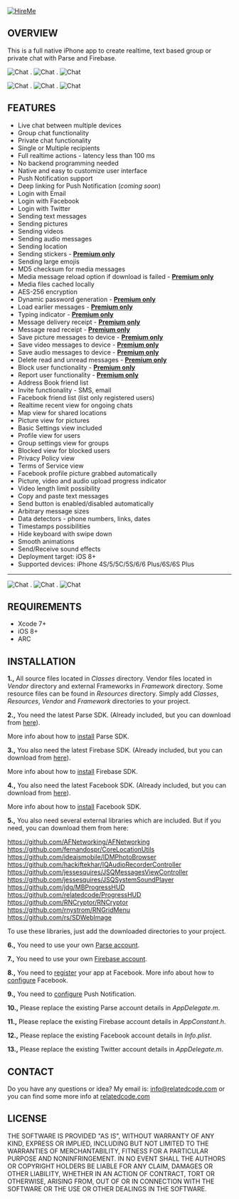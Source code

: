 [![HireMe](http://relatedcode.com/github/header6.png)](http://relatedcode.com)

## OVERVIEW

This is a full native iPhone app to create realtime, text based group or private chat with Parse and Firebase.

![Chat](http://relatedcode.com/github/chat821.png)
.
![Chat](http://relatedcode.com/github/chat803.png)
.
![Chat](http://relatedcode.com/github/chat818.png)

![Chat](http://relatedcode.com/github/chat804.png)
.
![Chat](http://relatedcode.com/github/chat820.png)
.
![Chat](http://relatedcode.com/github/chat819.png)

## FEATURES

- Live chat between multiple devices
- Group chat functionality
- Private chat functionality
- Single or Multiple recipients
- Full realtime actions - latency less than 100 ms
- No backend programming needed
- Native and easy to customize user interface
- Push Notification support
- Deep linking for Push Notification (<i>coming soon</i>)
- Login with Email
- Login with Facebook
- Login with Twitter
- Sending text messages
- Sending pictures
- Sending videos
- Sending audio messages
- Sending location
- Sending stickers - **[Premium only](http://relatedcode.com/premium)**
- Sending large emojis
- MD5 checksum for media messages
- Media message reload option if download is failed - **[Premium only](http://relatedcode.com/premium)**
- Media files cached locally
- AES-256 encryption
- Dynamic password generation - **[Premium only](http://relatedcode.com/premium)**
- Load earlier messages - **[Premium only](http://relatedcode.com/premium)**
- Typing indicator - **[Premium only](http://relatedcode.com/premium)**
- Message delivery receipt - **[Premium only](http://relatedcode.com/premium)**
- Message read receipt - **[Premium only](http://relatedcode.com/premium)**
- Save picture messages to device - **[Premium only](http://relatedcode.com/premium)**
- Save video messages to device - **[Premium only](http://relatedcode.com/premium)**
- Save audio messages to device - **[Premium only](http://relatedcode.com/premium)**
- Delete read and unread messages - **[Premium only](http://relatedcode.com/premium)**
- Block user functionality - **[Premium only](http://relatedcode.com/premium)**
- Report user functionality - **[Premium only](http://relatedcode.com/premium)**
- Address Book friend list
- Invite functionality - SMS, email
- Facebook friend list (list only registered users)
- Realtime recent view for ongoing chats
- Map view for shared locations
- Picture view for pictures
- Basic Settings view included
- Profile view for users
- Group settings view for groups
- Blocked view for blocked users
- Privacy Policy view
- Terms of Service view
- Facebook profile picture grabbed automatically
- Picture, video and audio upload progress indicator
- Video length limit possibility
- Copy and paste text messages
- Send button is enabled/disabled automatically
- Arbitrary message sizes
- Data detectors - phone numbers, links, dates
- Timestamps possibilities
- Hide keyboard with swipe down
- Smooth animations
- Send/Receive sound effects
- Deployment target: iOS 8+
- Supported devices: iPhone 4S/5/5C/5S/6/6 Plus/6S/6S Plus

---

![Chat](http://relatedcode.com/github/chat809.png)
.
![Chat](http://relatedcode.com/github/chat811.png)
.
![Chat](http://relatedcode.com/github/chat812.png)

## REQUIREMENTS

- Xcode 7+
- iOS 8+
- ARC

## INSTALLATION

**1.,** All source files located in *Classes* directory. Vendor files located in *Vendor* directory and external Frameworks in *Framework* directory. Some resource files can be found in *Resources* directory. Simply add *Classes*, *Resources*, *Vendor* and *Framework* directories to your project.

**2.,** You need the latest Parse SDK. (Already included, but you can download from [here](https://www.parse.com/docs/downloads)).

More info about how to [install](https://www.parse.com/apps/quickstart#parse_data/mobile/ios/native/existing) Parse SDK.

**3.,** You also need the latest Firebase SDK. (Already included, but you can download from [here](https://www.firebase.com/docs/ios/alternate-setup.html)).

More info about how to [install](https://www.firebase.com/docs/ios/alternate-setup.html) Firebase SDK.

**4.,** You also need the latest Facebook SDK. (Already included, but you can download from [here](https://developers.facebook.com/docs/ios)).

More info about how to [install](https://developers.facebook.com/docs/ios/getting-started) Facebook SDK.

**5.,** You also need several external libraries which are included. But if you need, you can download them from here:

https://github.com/AFNetworking/AFNetworking<br>
https://github.com/fernandospr/CoreLocationUtils<br>
https://github.com/ideaismobile/IDMPhotoBrowser<br>
https://github.com/hackiftekhar/IQAudioRecorderController<br>
https://github.com/jessesquires/JSQMessagesViewController<br>
https://github.com/jessesquires/JSQSystemSoundPlayer<br>
https://github.com/jdg/MBProgressHUD<br>
https://github.com/relatedcode/ProgressHUD<br>
https://github.com/RNCryptor/RNCryptor<br>
https://github.com/rnystrom/RNGridMenu<br>
https://github.com/rs/SDWebImage<br>

To use these libraries, just add the downloaded directories to your project.

**6.,** You need to use your own [Parse account](https://www.parse.com/#signup).

**7.,** You need to use your own [Firebase account](https://www.firebase.com/signup).

**8.,** You need to [register](https://developers.facebook.com/apps) your app at Facebook. More info about how to [configure](https://developers.facebook.com/docs/ios/getting-started) Facebook.

**9.,** You need to [configure](https://www.parse.com/tutorials/ios-push-notifications) Push Notification.

**10.,** Please replace the existing Parse account details in *AppDelegate.m*.

**11.,** Please replace the existing Firebase account details in *AppConstant.h*.

**12.,** Please replace the existing Facebook account details in *Info.plist*.

**13.,** Please replace the existing Twitter account details in *AppDelegate.m*.

## CONTACT

Do you have any questions or idea? My email is: info@relatedcode.com or you can find some more info at [relatedcode.com](http://relatedcode.com)

## LICENSE

THE SOFTWARE IS PROVIDED "AS IS", WITHOUT WARRANTY OF ANY KIND, EXPRESS OR
IMPLIED, INCLUDING BUT NOT LIMITED TO THE WARRANTIES OF MERCHANTABILITY,
FITNESS FOR A PARTICULAR PURPOSE AND NONINFRINGEMENT. IN NO EVENT SHALL THE
AUTHORS OR COPYRIGHT HOLDERS BE LIABLE FOR ANY CLAIM, DAMAGES OR OTHER
LIABILITY, WHETHER IN AN ACTION OF CONTRACT, TORT OR OTHERWISE, ARISING FROM,
OUT OF OR IN CONNECTION WITH THE SOFTWARE OR THE USE OR OTHER DEALINGS IN
THE SOFTWARE.
